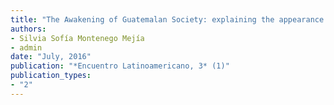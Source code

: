 ```yaml
---
title: "The Awakening of Guatemalan Society: explaining the appearance of the social movement of 2015"
authors:
- Silvia Sofía Montenego Mejía
- admin
date: "July, 2016"
publication: "*Encuentro Latinoamericano, 3* (1)"
publication_types:
- "2"
---
```

